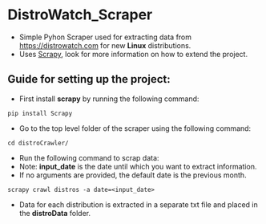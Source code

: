 # DistroWatch_Scraper

* Simple Pyhon Scraper used for extracting data from https://distrowatch.com for new **Linux** distributions.
* Uses [Scrapy](https://docs.scrapy.org/en/latest/), look for more information on how to extend the project.


## Guide for setting up the project:
* First install **scrapy** by running the following command: 
```
pip install Scrapy
```

* Go to the top level folder of the scraper using the following command:
```
cd distroCrawler/
```

* Run the following command to scrap data:
* Note: **input_date** is the date until which you want to extract information.
* If no arguments are provided, the default date is the previous month.
```
scrapy crawl distros -a date=<input_date> 
```

* Data for each distribution is extracted in a separate txt file and placed in the **distroData** folder.

